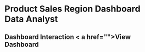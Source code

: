 # Product Sales Region Dashboard Data Analyst
## Dashboard Interaction < a href="">View Dashboard</a>

